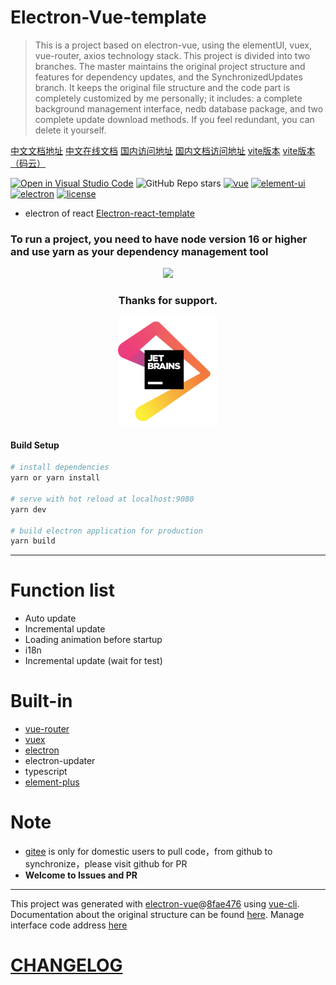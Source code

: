 
# Electron-Vue-template

> This is a project based on electron-vue, using the elementUI, vuex, vue-router, axios technology stack. This project is divided into two branches. The master maintains the original project structure and features for dependency updates, and the SynchronizedUpdates branch. It keeps the original file structure and the code part is completely customized by me personally; it includes: a complete background management interface, nedb database package, and two complete update download methods. If you feel redundant, you can delete it yourself.

[中文文档地址](https://github.com/umbrella22/electron-vue-template/blob/master/README_ZH.md)
[中文在线文档](https://umbrella22.github.io/electron-vue-template-doc/)
[国内访问地址](https://gitee.com/Zh-Sky/electron-vue-template)
[国内文档访问地址](https://zh-sky.gitee.io/electron-vue-template-doc/)
[vite版本](https://github.com/umbrella22/electron-vite-template)
[vite版本（码云）](https://gitee.com/Zh-Sky/electron-vite-template)

[![Open in Visual Studio Code](https://open.vscode.dev/badges/open-in-vscode.svg)](https://open.vscode.dev/umbrella22/electron-vue-template)
![GitHub Repo stars](https://img.shields.io/github/stars/umbrella22/electron-vue-template)
[![vue](https://img.shields.io/badge/vue-2.6.14-brightgreen.svg)](https://github.com/vuejs/vue)
[![element-ui](https://img.shields.io/badge/element--ui-2.15.9-brightgreen.svg)](https://github.com/ElemeFE/element)
[![electron](https://img.shields.io/badge/electron-17.0.2-brightgreen.svg)](https://github.com/electron/electron)
[![license](https://img.shields.io/github/license/mashape/apistatus.svg)](https://github.com/umbrella22/electron-vue-template/blob/master/LICENSE)

- electron of react [Electron-react-template](https://github.com/umbrella22/electron-react-template)

### To run a project, you need to have **node version 16** or higher and **use yarn as your dependency management tool**

<p align="center">
  <a href="https://github.com/umbrella22/electron-vue-template">
    <img src="https://github.com/umbrella22/electron-vue-template/actions/workflows/build-test.yml/badge.svg">
  </a>
</p>

<h3 align="center">Thanks for support.</h3>

<p align="center">
  <a href="https://www.jetbrains.com/?from=electron-vue-template" target="_blank">
    <img width="160px" src="https://github.com/umbrella22/MCsever/blob/master/jetbrains.png">
  </a>
</p>



#### Build Setup

``` bash
# install dependencies
yarn or yarn install

# serve with hot reload at localhost:9080
yarn dev

# build electron application for production
yarn build


```
---
# Function list

- Auto update
- Incremental update
- Loading animation before startup
- i18n
- Incremental update (wait for test)

# Built-in

- [vue-router](https://router.vuejs.org)
- [vuex](https://vuex.vuejs.org)
- [electron](http://www.electronjs.org/docs)
- electron-updater
- typescript
- [element-plus](https://element.eleme.cn/#/en-US)

# Note

- [gitee](https://gitee.com/Zh-Sky/electron-vue-template) is only for domestic users to pull code，from github to synchronize，please visit github for PR
- **Welcome to Issues and PR**

---

This project was generated with [electron-vue](https://github.com/SimulatedGREG/electron-vue)@[8fae476](https://github.com/SimulatedGREG/electron-vue/tree/8fae4763e9d225d3691b627e83b9e09b56f6c935) using [vue-cli](https://github.com/vuejs/vue-cli). Documentation about the original structure can be found [here](https://simulatedgreg.gitbooks.io/electron-vue/content/index.html).
Manage interface code address [here](https://github.com/PanJiaChen/electron-vue-admin)

# [CHANGELOG](CHANGELOG.md)

